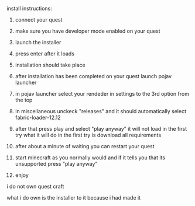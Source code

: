    install instructions:

1. connect your quest

2. make sure you have developer mode enabled on your quest

3. launch the installer

4. press enter after it loads

5. installation should take place

6. after installation has been completed on your quest launch pojav launcher

7. in pojav launcher select your rendeder in settings to the 3rd option from the top

8. in miscellaneous unckeck "releases" and it should automatically select fabric-loader-12.12

9. after that press play and select "play anyway" it will not load in the first try what it will do in the first try is download all requirements

10. after about a minute of waiting you can restart your quest

11. start minecraft as you normally would and if it tells you that its unsupported press "play anyway"

12. enjoy


i do not own quest craft

what i do own is the installer to it because i had made it
